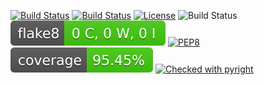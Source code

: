 [![Build Status](https://img.shields.io/badge/Python-3776AB)](https://www.python.org/)
[![Build Status](https://img.shields.io/badge/Linux-FCC624)](https://www.linux.org/)
[![License](https://img.shields.io/github/license/svd-ncsu/hw1.svg)](https://github.com/svd-ncsu/hw2/blob/main/LICENSE.md)
![Build Status](https://github.com/svd-ncsu/hw2/actions/workflows/main.yml/badge.svg)
![Flake8 Status](./reports/flake8/flake8-badge.svg?dummy=8484744)
[![PEP8](https://img.shields.io/badge/code%20style-pep8-orange.svg)](https://www.python.org/dev/peps/pep-0008/)
![Coverage Status](./coverage-badge.svg?dummy=8484744)
[![Checked with pyright](https://microsoft.github.io/pyright/img/pyright_badge.svg)](https://microsoft.github.io/pyright/)
